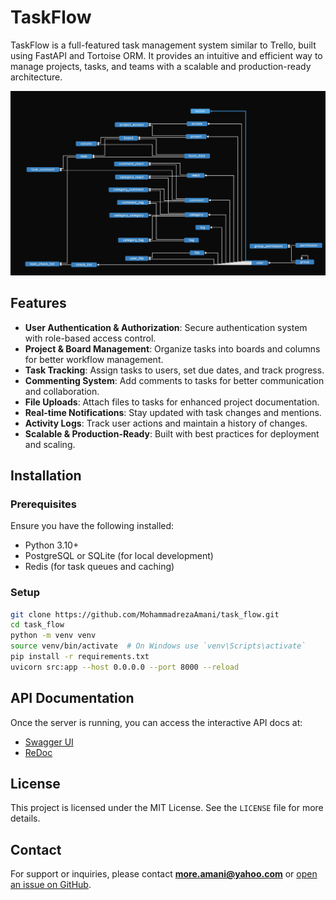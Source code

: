 # TaskFlow

TaskFlow is a full-featured task management system similar to Trello, built using FastAPI and Tortoise ORM. It provides an intuitive and efficient way to manage projects, tasks, and teams with a scalable and production-ready architecture.

![Database Schema](./assets/img/db_graph.png)

## Features

- **User Authentication & Authorization**: Secure authentication system with role-based access control.
- **Project & Board Management**: Organize tasks into boards and columns for better workflow management.
- **Task Tracking**: Assign tasks to users, set due dates, and track progress.
- **Commenting System**: Add comments to tasks for better communication and collaboration.
- **File Uploads**: Attach files to tasks for enhanced project documentation.
- **Real-time Notifications**: Stay updated with task changes and mentions.
- **Activity Logs**: Track user actions and maintain a history of changes.
- **Scalable & Production-Ready**: Built with best practices for deployment and scaling.

## Installation

### Prerequisites

Ensure you have the following installed:

- Python 3.10+
- PostgreSQL or SQLite (for local development)
- Redis (for task queues and caching)

### Setup

```sh
git clone https://github.com/MohammadrezaAmani/task_flow.git
cd task_flow
python -m venv venv
source venv/bin/activate  # On Windows use `venv\Scripts\activate`
pip install -r requirements.txt
uvicorn src:app --host 0.0.0.0 --port 8000 --reload
```

## API Documentation

Once the server is running, you can access the interactive API docs at:

- [Swagger UI](http://localhost:8000/docs)
- [ReDoc](http://localhost:8000/redoc)

## License

This project is licensed under the MIT License. See the `LICENSE` file for more details.

## Contact

For support or inquiries, please contact **[more.amani@yahoo.com](mailto:more.amani@yahoo.com)** or [open an issue on GitHub](https://github.com/MohammadrezaAmani/task_flow/issues).
